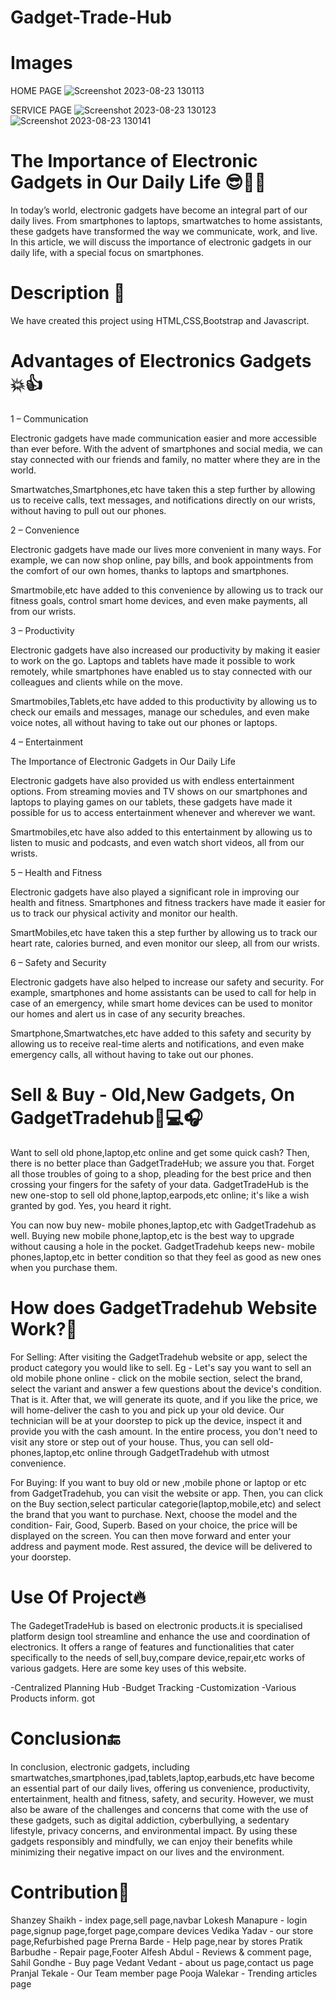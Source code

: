 
# Gadget-Trade-Hub

# Images 
HOME PAGE
![Screenshot 2023-08-23 130113](https://github.com/Shanzey22/Gadget-Trade-Hub/assets/120335522/57cdbc75-3a7c-4ff4-8174-5bf292d433b3)

SERVICE PAGE
![Screenshot 2023-08-23 130123](https://github.com/Shanzey22/Gadget-Trade-Hub/assets/120335522/d16cb2d3-66a6-48f9-a397-38eeb38aa9dd)
![Screenshot 2023-08-23 130141](https://github.com/Shanzey22/Gadget-Trade-Hub/assets/120335522/de332feb-57a3-4a21-a4d6-fcdcd3c6702a)

# The Importance of Electronic Gadgets in Our Daily Life 😎🤗🤩

In today’s world, electronic gadgets have become an integral part of our daily lives. From smartphones to laptops, smartwatches to home assistants, these gadgets have transformed the way we communicate, work, and live. In this article, we will discuss the importance of electronic gadgets in our daily life, with a special focus on smartphones.

# Description 📖

We have created this project using HTML,CSS,Bootstrap and Javascript.

# Advantages of Electronics Gadgets💥👍

1 – Communication

Electronic gadgets have made communication easier and more accessible than ever before. With the advent of smartphones and social media, we can stay connected with our friends and family, no matter where they are in the world.

Smartwatches,Smartphones,etc have taken this a step further by allowing us to receive calls, text messages, and notifications directly on our wrists, without having to pull out our phones.


2 – Convenience

Electronic gadgets have made our lives more convenient in many ways. For example, we can now shop online, pay bills, and book appointments from the comfort of our own homes, thanks to laptops and smartphones.

Smartmobile,etc have added to this convenience by allowing us to track our fitness goals, control smart home devices, and even make payments, all from our wrists.

3 – Productivity

Electronic gadgets have also increased our productivity by making it easier to work on the go. Laptops and tablets have made it possible to work remotely, while smartphones have enabled us to stay connected with our colleagues and clients while on the move.

Smartmobiles,Tablets,etc have added to this productivity by allowing us to check our emails and messages, manage our schedules, and even make voice notes, all without having to take out our phones or laptops.

4 – Entertainment

The Importance of Electronic Gadgets in Our Daily Life

Electronic gadgets have also provided us with endless entertainment options. From streaming movies and TV shows on our smartphones and laptops to playing games on our tablets, these gadgets have made it possible for us to access entertainment whenever and wherever we want.

Smartmobiles,etc have also added to this entertainment by allowing us to listen to music and podcasts, and even watch short videos, all from our wrists.

5 – Health and Fitness

Electronic gadgets have also played a significant role in improving our health and fitness. Smartphones and fitness trackers have made it easier for us to track our physical activity and monitor our health.

SmartMobiles,etc have taken this a step further by allowing us to track our heart rate, calories burned, and even monitor our sleep, all from our wrists.

6 – Safety and Security

Electronic gadgets have also helped to increase our safety and security. For example, smartphones and home assistants can be used to call for help in case of an emergency, while smart home devices can be used to monitor our homes and alert us in case of any security breaches.

Smartphone,Smartwatches,etc have added to this safety and security by allowing us to receive real-time alerts and notifications, and even make emergency calls, all without having to take out our phones.

#  Sell & Buy - Old,New Gadgets, On GadgetTradehub📱💻🎧

Want to sell old phone,laptop,etc online and get some quick cash?
   Then, there is no better place than GadgetTradeHub; we assure you that.
    Forget all those troubles of going to a shop, pleading for the best price and then crossing your fingers for the safety of your data. 
    GadgetTradeHub is the new one-stop to sell old phone,laptop,earpods,etc online; it's like a wish granted by god. 
  Yes, you heard it right.

  You can now buy new- mobile phones,laptop,etc with GadgetTradehub as well.
  Buying new mobile phone,laptop,etc is the best way to upgrade without causing a hole in the pocket. 
  GadgetTradehub keeps new- mobile phones,laptop,etc in better condition so that they feel as good as new ones when you purchase them.

  # How does GadgetTradehub  Website Work?🤘

  For Selling:
  After visiting the GadgetTradehub website or app, select the product category you would like to sell.
  Eg - Let's say you want to sell an old mobile phone online - click on the mobile section, select the brand, 
  select the variant and answer a few questions about the device's condition. 
  That is it. After that, we will generate its quote, and if you like the price, we will home-deliver the cash to you and pick up your old device.
Our technician will be at your doorstep to pick up the device, inspect it and provide you with the cash amount.
 In the entire process, you don't need to visit any store or step out of your house.
  Thus, you can sell old- phones,laptop,etc online through GadgetTradehub with utmost convenience.

  For Buying:
  If you want to buy old or new ,mobile phone or laptop or etc from GadgetTradehub, you can visit the website or app. 
  Then, you can click on the Buy section,select particular categorie(laptop,mobile,etc) and select the brand that you want to purchase.
   Next, choose the model and the condition- Fair, Good, Superb. 
  Based on your choice, the price will be displayed on the screen. 
  You can then move forward and enter your address and payment mode.
   Rest assured, the device will be delivered to your doorstep.

# Use Of Project🔥

The GadegetTradeHub is based on electronic products.it is specialised platform design tool streamline and enhance the use and coordination of electronics. It offers a range of features and functionalities that cater specifically to the needs of sell,buy,compare device,repair,etc works of various gadgets. Here are some key uses of this website.
 
-Centralized Planning Hub
-Budget Tracking
-Customization
-Various Products inform. got

# Conclusion🔚

In conclusion, electronic gadgets, including smartwatches,smartphones,ipad,tablets,laptop,earbuds,etc have become an essential part of our daily lives, offering us convenience, productivity, entertainment, health and fitness, safety, and security. However, we must also be aware of the challenges and concerns that come with the use of these gadgets, such as digital addiction, cyberbullying, a sedentary lifestyle, privacy concerns, and environmental impact. By using these gadgets responsibly and mindfully, we can enjoy their benefits while minimizing their negative impact on our lives and the environment.

# Contribution🤝
Shanzey Shaikh - index page,sell page,navbar
Lokesh Manapure - login page,signup page,forget page,compare devices
Vedika Yadav - our store page,Refurbished page
Prerna Barde - Help page,near by stores
Pratik Barbudhe - Repair page,Footer
Alfesh Abdul - Reviews & comment page,
Sahil Gondhe - Buy page
Vedant Vedant - about us page,contact us page
Pranjal Tekale - Our Team member page
Pooja Walekar - Trending articles page






